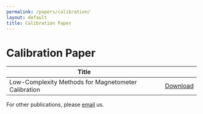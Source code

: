 ```yaml
---
permalink: /papers/calibration/
layout: default
title: Calibration Paper
---
```


<h1>Calibration Paper</h1>
<table class="table table-hover">
<thead>
<tr class="table-primary">
<th>Title</th>
<th></th>
</tr>
</thead>
<tbody>
<tr class="pages_row">
<td>Low-Complexity Methods for Magnetometer Calibration</td>
<td><a class="btn btn-primary btn-sm" target="_blank" href="{{ site.paper_links.calibration }}">Download</a></td>
</tr>
</tbody>
</table>
<p>For other publications, please <a href="mailto:support@philomaths.org">email</a> us.</p>
